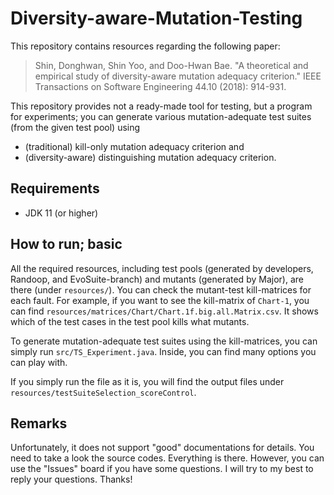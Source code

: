 # Diversity-aware-Mutation-Testing

This repository contains resources regarding the following paper:

> Shin, Donghwan, Shin Yoo, and Doo-Hwan Bae. 
> "A theoretical and empirical study of diversity-aware mutation adequacy criterion." 
> IEEE Transactions on Software Engineering 44.10 (2018): 914-931.

This repository provides not a ready-made tool for testing, but a program for experiments;
you can generate various mutation-adequate test suites (from the given test pool) 
using 
* (traditional) kill-only mutation adequacy criterion and
* (diversity-aware) distinguishing mutation adequacy criterion.


## Requirements

* JDK 11 (or higher)

## How to run; basic

All the required resources, 
including test pools (generated by developers, Randoop, and EvoSuite-branch) and mutants (generated by Major),
are there (under `resources/`). 
You can check the mutant-test kill-matrices for each fault. 
For example, if you want to see the kill-matrix of `Chart-1`, you can find `resources/matrices/Chart/Chart.1f.big.all.Matrix.csv`. 
It shows which of the test cases in the test pool kills what mutants.

To generate mutation-adequate test suites using the kill-matrices, you can simply run `src/TS_Experiment.java`. 
Inside, you can find many options you can play with.

If you simply run the file as it is, you will find the output files under `resources/testSuiteSelection_scoreControl`.


## Remarks

Unfortunately, it does not support "good" documentations for details.
You need to take a look the source codes. Everything is there.
However, you can use the "Issues" board if you have some questions. 
I will try to my best to reply your questions. Thanks!
